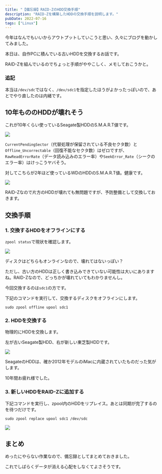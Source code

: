 ```yaml
---
title: "【備忘録】RAID-ZのHDD交換手順"
description: "RAID-Zを構築したHDDの交換手順を説明します。"
pubDate: 2022-07-16
tags: ["Linux"]
---
```


今年はなんでもいいからアウトプットしていこうと思い、久々にブログを動かしてみました。

本日は、自作PCに積んでいる古いHDDを交換するお話です。

RAID-Zを組んでいるのでちょっと手順がややこしく、メモしておこうかと。

### 追記

本当は`/dev/sdc`ではなく、`/dev/sdc1`を指定したほうがよかったっぽいので、あとでやり直したのは内緒です。

## 10年もののHDDが壊れそう

これが10年くらい使っているSeagate製HDDのS.M.A.R.T値です。

![](/20220716-raid-z-hdd-replace/image01.png)

`CurrentPendingSector`（代替処理が保留されている不良セクタ数）と`Offline_Uncorrectable`（回復不能なセクタ数）はゼロですが、`RawReadErrorRate`（データ読み込みのエラー率）や`SeekError_Rate`（シークのエラー率）はけっこうヤバそう。

対してこちらが2年ほど使っているWDのHDDのS.M.A.R.T値。健康です。

![](/20220716-raid-z-hdd-replace/image02.png)

RAID-Zなので片方のHDDが壊れても無問題ですが、予防整備として交換しておきます。

## 交換手順


### 1. 交換するHDDをオフラインにする

`zpool status`で現状を確認します。

![](/20220716-raid-z-hdd-replace/image03.png)
 
ディスクはどちらもオンラインなので、壊れてはないっぽい？

ただし、古い方のHDDは正しく書き込みできていない可能性は大いにありますね。RAID-Zなので、どっちかが壊れていてもわかりませんし。

今回交換するのは`sdc1`の方です。

下記のコマンドを実行して、交換するディスクをオフラインにします。

```shell
sudo zpool offline upool sdc1
```

### 2. HDDを交換する

物理的にHDDを交換します。

左が古いSeagate製HDD、右が新しい東芝製HDDです。

![](/20220716-raid-z-hdd-replace/image04.jpg)

SeagateのHDDは、確か2012年モデルのiMacに内蔵されていたものだった気がします。

10年間お疲れ様でした。

### 3. 新しいHDDをRAID-Zに追加する

下記コマンドを実行し、zpool内のHDDをリプレイス。あとは同期が完了するのを待つだけです。

```shell
sudo zpool replace upool sdc1 /dev/sdc
```

![](/20220716-raid-z-hdd-replace/image05.png)

## まとめ 

めったにやらない作業なので、備忘録としてまとめておきました。

これでしばらくデータが消える心配をしなくてよさそうです。